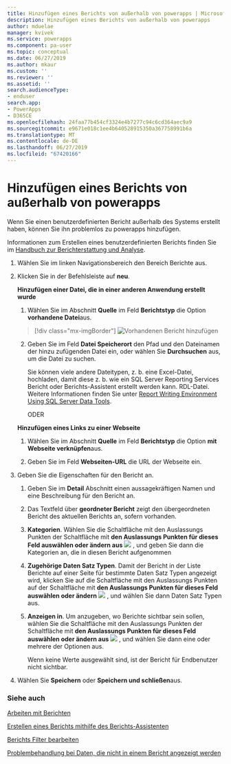```yaml
---
title: Hinzufügen eines Berichts von außerhalb von powerapps | Microsoft-Dokumentation
description: Hinzufügen eines Berichts von außerhalb von powerapps
author: mduelae
manager: kvivek
ms.service: powerapps
ms.component: pa-user
ms.topic: conceptual
ms.date: 06/27/2019
ms.author: mkaur
ms.custom: ''
ms.reviewer: ''
ms.assetid: ''
search.audienceType:
- enduser
search.app:
- PowerApps
- D365CE
ms.openlocfilehash: 24faa77b454cf3324e4b7277c94c6cd364aec9a9
ms.sourcegitcommit: e9671e018c1ee4b640528915350a367758991b6a
ms.translationtype: MT
ms.contentlocale: de-DE
ms.lasthandoff: 06/27/2019
ms.locfileid: "67420166"
---
```

# <a name="add-a-report-from-outside-powerapps"></a>Hinzufügen eines Berichts von außerhalb von powerapps

Wenn Sie einen benutzerdefinierten Bericht außerhalb des Systems erstellt haben, können Sie ihn problemlos zu powerapps hinzufügen.

Informationen zum Erstellen eines benutzerdefinierten Berichts finden Sie im [Handbuch zur Berichterstattung und Analyse](https://docs.microsoft.com/en-us/dynamics365/customer-engagement/analytics/get-started-writing-reports).

1. Wählen Sie im linken Navigationsbereich den Bereich Berichte aus. 
2. Klicken Sie in der Befehlsleiste auf **neu**.
  
   **Hinzufügen einer Datei, die in einer anderen Anwendung erstellt wurde**  
  
   1. Wählen Sie im Abschnitt **Quelle** im Feld **Berichtstyp** die Option **vorhandene Datei**aus.  
   
     > [!div class="mx-imgBorder"]
     > ![Vorhandenen Bericht hinzufügen](media/add_existing_report.png "Vorhandenen Bericht hinzufügen")
  
   2. Geben Sie im Feld **Datei Speicherort** den Pfad und den Dateinamen der hinzu zufügenden Datei ein, oder wählen Sie **Durchsuchen** aus, um die Datei zu suchen. 
   
      Sie können viele andere Dateitypen, z. b. eine Excel-Datei, hochladen, damit diese z. b. wie ein SQL Server Reporting Services Bericht oder Berichts-Assistent erstellt werden kann. RDL-Datei. Weitere Informationen finden Sie unter [Report Writing Environment Using SQL Server Data Tools](https://docs.microsoft.com/en-us/dynamics365/customer-engagement/analytics/report-writing-environment-using-sql-server-data-tools).
  
      ODER  
  
   **Hinzufügen eines Links zu einer Webseite**  
  
   1.  Wählen Sie im Abschnitt **Quelle** im Feld **Berichtstyp** die Option **mit Webseite verknüpfen**aus.  
  
   2.  Geben Sie im Feld **Webseiten-URL** die URL der Webseite ein.  
  
3. Geben Sie die Eigenschaften für den Bericht an.
  
   1.  Geben Sie im **Detail** Abschnitt einen aussagekräftigen Namen und eine Beschreibung für den Bericht an.  
  
   2.  Das Textfeld über **geordneter Bericht** zeigt den übergeordneten Bericht des aktuellen Berichts an, sofern vorhanden.  
  
   3. **Kategorien**. Wählen Sie die Schaltfläche mit den Auslassungs Punkten der Schaltfläche mit **den Auslassungs Punkten für dieses Feld auswählen oder ändern aus** ![](media/ellipsis-button.png "") , und geben Sie dann die Kategorien an, die in diesen Bericht aufgenommen  
  
   4. **Zugehörige Daten Satz Typen**. Damit der Bericht in der Liste Berichte auf einer Seite für bestimmte Daten Satz Typen angezeigt wird, klicken Sie auf die Schaltfläche mit den Auslassungs Punkten auf der Schaltfläche mit **den Auslassungs Punkten für dieses Feld auswählen oder ändern** ![](media/ellipsis-button.png "") , und wählen Sie dann Daten Satz Typen aus.  
  
   5. **Anzeigen in**. Um anzugeben, wo Berichte sichtbar sein sollen, wählen Sie die Schaltfläche mit den Auslassungs Punkten der Schaltfläche mit **den Auslassungs Punkten für dieses Feld auswählen oder ändern aus** ![](media/ellipsis-button.png "") , und wählen Sie dann eine oder mehrere der Optionen aus.  
  
        Wenn keine Werte ausgewählt sind, ist der Bericht für Endbenutzer nicht sichtbar.  
  
4. Wählen Sie **Speichern** oder **Speichern und schließen**aus.  




### <a name="see-also"></a>Siehe auch
[Arbeiten mit Berichten](work-with-reports.md) 

[Erstellen eines Berichts mithilfe des Berichts-Assistenten](create-report-with-wizard.md)

[Berichts Filter bearbeiten](edit-report-filter.md)

[Problembehandlung bei Daten, die nicht in einem Bericht angezeigt werden](troubleshoot-reports.md)
